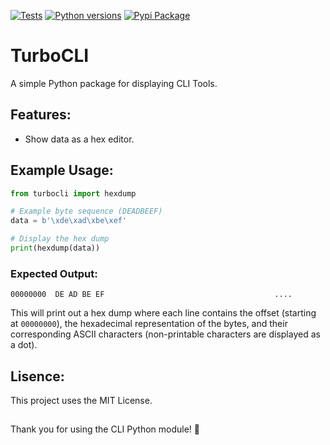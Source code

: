 [![Tests](https://github.com/TheDoubleMix/TurboCLI/actions/workflows/python-tests.yml/badge.svg)](https://github.com/TheDoubleMix/TurboCLI/actions)
[![Python versions](https://img.shields.io/pypi/pyversions/TurboCLI)](https://pypi.org/project/TurboCLI/)
[![Pypi Package](https://img.shields.io/pypi/v/TurboCLI)](https://pypi.org/project/TurboCLI/)

# TurboCLI

A simple Python package for displaying CLI Tools.

## Features:
- Show data as a hex editor.

## Example Usage:

```python
from turbocli import hexdump

# Example byte sequence (DEADBEEF)
data = b'\xde\xad\xbe\xef'

# Display the hex dump
print(hexdump(data))
```
### Expected Output:
```
00000000  DE AD BE EF                                      ....
```
This will print out a hex dump where each line contains the offset (starting at `00000000`), the hexadecimal representation of the bytes, and their corresponding ASCII characters (non-printable characters are displayed as a dot).

## Lisence:
This project uses the MIT License.
##
Thank you for using the CLI Python module! 🎉
